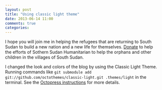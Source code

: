 ```yaml
---
layout: post
title: "Using classic light theme"
date: 2013-06-14 11:00
comments: true
categories: 
---
```

I hope you will join me in helping the refugees that are returning to South Sudan to build a new nation and a new life for themselves.  [Donate](http://www.sudanhelp.org) to help the efforts of Sothern Sudan Humanitarian to help the orphans and other children in the villages of South Sudan.

I changed the look and colors of the blog by using the Classic Light Theme.  Running commands like ``git submodule add git://github.com/octothemes/classic-light.git .themes/light`` in the terminal.  See the [Octopress instructions](https://github.com/octothemes/classic-light#install-as-git-submodule) for more details.